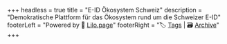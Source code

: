 +++
headless = true
title = "E-ID Ökosystem Schweiz"
description = "Demokratische Plattform für das Ökosystem rund um die Schweizer E-ID"
footerLeft = "Powered by 💜 [Lilo.page](https://www.lilo.page)"
footerRight = "🏷️ [Tags](/tags/) | 🗃️ [Archive](/posts/)"
+++
